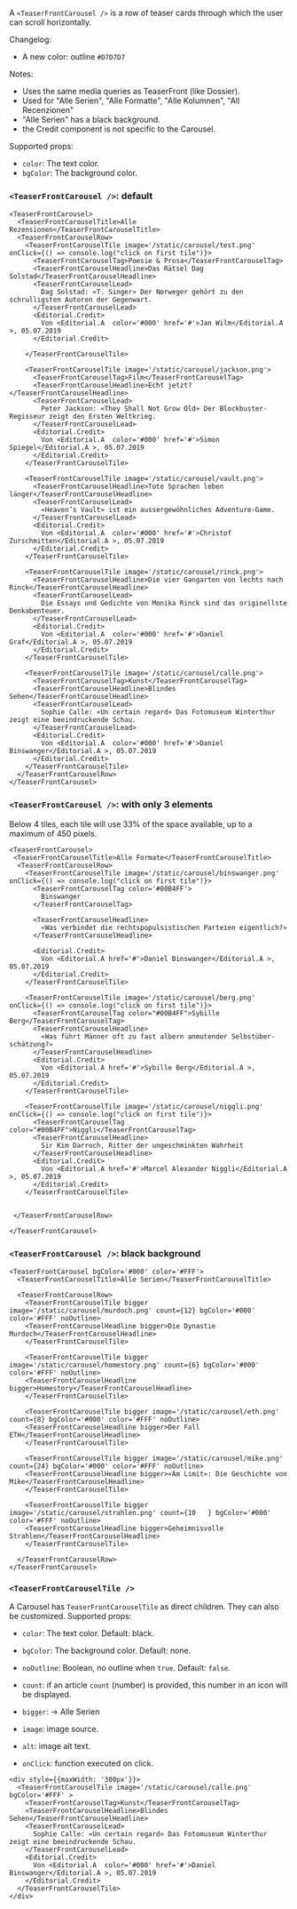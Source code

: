 A `<TeaserFrontCarousel />` is a row of teaser cards through which the user can scroll horizontally.

Changelog:
- A new color: outline `#D7D7D7`

Notes:
- Uses the same media queries as TeaserFront (like Dossier).
- Used for "Alle Serien", "Alle Formatte", "Alle Kolumnen", "All Recenzionen"
- "Alle Serien" has a black background.
- the Credit component is not specific to the Carousel.


Supported props:
- `color`: The text color.
- `bgColor`: The background color.


### `<TeaserFrontCarousel />`: default

```react
<TeaserFrontCarousel>
  <TeaserFrontCarouselTitle>Alle Rezensionen</TeaserFrontCarouselTitle>
  <TeaserFrontCarouselRow>
    <TeaserFrontCarouselTile image='/static/carousel/test.png' onClick={() => console.log("click on first tile")}>
      <TeaserFrontCarouselTag>Poesie & Prosa</TeaserFrontCarouselTag>
      <TeaserFrontCarouselHeadline>Das Rätsel Dag Solstad</TeaserFrontCarouselHeadline>
      <TeaserFrontCarouselLead>
        Dag Solstad: «T. Singer» Der Norweger gehört zu den schrulligsten Autoren der Gegenwart.
      </TeaserFrontCarouselLead>
      <Editorial.Credit>
        Von <Editorial.A  color='#000' href='#'>Jan Wilm</Editorial.A >, 05.07.2019
      </Editorial.Credit>

    </TeaserFrontCarouselTile>

    <TeaserFrontCarouselTile image='/static/carousel/jackson.png'>
      <TeaserFrontCarouselTag>Film</TeaserFrontCarouselTag>
      <TeaserFrontCarouselHeadline>Echt jetzt?</TeaserFrontCarouselHeadline>
      <TeaserFrontCarouselLead>
        Peter Jackson: «They Shall Not Grow Old» Der Blockbuster-Regisseur zeigt den Ersten Weltkrieg.
      </TeaserFrontCarouselLead>
      <Editorial.Credit>
        Von <Editorial.A  color='#000' href='#'>Simon Spiegel</Editorial.A >, 05.07.2019
      </Editorial.Credit>
    </TeaserFrontCarouselTile>

    <TeaserFrontCarouselTile image='/static/carousel/vault.png'>
      <TeaserFrontCarouselHeadline>Tote Sprachen leben länger</TeaserFrontCarouselHeadline>
      <TeaserFrontCarouselLead>
        «Heaven’s Vault» ist ein aussergewöhnliches Adventure-Game.
      </TeaserFrontCarouselLead>
      <Editorial.Credit>
        Von <Editorial.A  color='#000' href='#'>Christof Zurschmitten</Editorial.A >, 05.07.2019
      </Editorial.Credit>
    </TeaserFrontCarouselTile>

    <TeaserFrontCarouselTile image='/static/carousel/rinck.png'>
      <TeaserFrontCarouselHeadline>Die vier Gangarten von lechts nach Rinck</TeaserFrontCarouselHeadline>
      <TeaserFrontCarouselLead>
        Die Essays und Gedichte von Monika Rinck sind das originellste Denkabenteuer.
      </TeaserFrontCarouselLead>
      <Editorial.Credit>
        Von <Editorial.A  color='#000' href='#'>Daniel Graf</Editorial.A >, 05.07.2019
      </Editorial.Credit>
    </TeaserFrontCarouselTile>

    <TeaserFrontCarouselTile image='/static/carousel/calle.png'>
      <TeaserFrontCarouselTag>Kunst</TeaserFrontCarouselTag>
      <TeaserFrontCarouselHeadline>Blindes Sehen</TeaserFrontCarouselHeadline>
      <TeaserFrontCarouselLead>
        Sophie Calle: «Un certain regard» Das Fotomuseum Winterthur zeigt eine beeindruckende Schau.
      </TeaserFrontCarouselLead>
      <Editorial.Credit>
        Von <Editorial.A  color='#000' href='#'>Daniel Binswanger</Editorial.A >, 05.07.2019
      </Editorial.Credit>
    </TeaserFrontCarouselTile>
  </TeaserFrontCarouselRow>
</TeaserFrontCarousel>
```
### `<TeaserFrontCarousel />`: with only 3 elements
Below 4 tiles, each tile will use 33% of the space available, up to a maximum of 450 pixels.

```react
<TeaserFrontCarousel>
 <TeaserFrontCarouselTitle>Alle Formate</TeaserFrontCarouselTitle>
  <TeaserFrontCarouselRow>
    <TeaserFrontCarouselTile image='/static/carousel/binswanger.png' onClick={() => console.log("click on first tile")}>
      <TeaserFrontCarouselTag color='#00B4FF'>
        Binswanger
      </TeaserFrontCarouselTag>

      <TeaserFrontCarouselHeadline>
        «Was verbindet die rechtspopulsistischen Parteien eigentlich?»
      </TeaserFrontCarouselHeadline>

      <Editorial.Credit>
        Von <Editorial.A href='#'>Daniel Binswanger</Editorial.A >, 05.07.2019
      </Editorial.Credit>
    </TeaserFrontCarouselTile>

    <TeaserFrontCarouselTile image='/static/carousel/berg.png' onClick={() => console.log("click on first tile")}>
      <TeaserFrontCarouselTag color="#00B4FF">Sybille Berg</TeaserFrontCarouselTag>
      <TeaserFrontCarouselHeadline>
        «Was führt Männer oft zu fast albern anmutender Selbstüber-schätzung?»
      </TeaserFrontCarouselHeadline>
      <Editorial.Credit>
        Von <Editorial.A href='#'>Sybille Berg</Editorial.A >, 05.07.2019
      </Editorial.Credit>
    </TeaserFrontCarouselTile>

    <TeaserFrontCarouselTile image='/static/carousel/niggli.png' onClick={() => console.log("click on first tile")}>
      <TeaserFrontCarouselTag color="#00B4FF">Niggli</TeaserFrontCarouselTag>
      <TeaserFrontCarouselHeadline>
        Sir Kim Darroch, Ritter der ungeschminkten Wahrheit
      </TeaserFrontCarouselHeadline>
      <Editorial.Credit>
        Von <Editorial.A href='#'>Marcel Alexander Niggli</Editorial.A >, 05.07.2019
      </Editorial.Credit>
    </TeaserFrontCarouselTile>


 </TeaserFrontCarouselRow>

</TeaserFrontCarousel>
```


### `<TeaserFrontCarousel />`: black background

```react
<TeaserFrontCarousel bgColor='#000' color='#FFF'>
  <TeaserFrontCarouselTitle>Alle Serien</TeaserFrontCarouselTitle>

  <TeaserFrontCarouselRow>
    <TeaserFrontCarouselTile bigger image='/static/carousel/murdoch.png' count={12} bgColor='#000' color='#FFF' noOutline>
    <TeaserFrontCarouselHeadline bigger>Die Dynastie Murdoch</TeaserFrontCarouselHeadline>
    </TeaserFrontCarouselTile>

    <TeaserFrontCarouselTile bigger image='/static/carousel/homestory.png' count={6} bgColor='#000' color='#FFF' noOutline>
    <TeaserFrontCarouselHeadline bigger>Homestory</TeaserFrontCarouselHeadline>
    </TeaserFrontCarouselTile>

    <TeaserFrontCarouselTile bigger image='/static/carousel/eth.png' count={8} bgColor='#000' color='#FFF' noOutline>
    <TeaserFrontCarouselHeadline bigger>Der Fall ETH</TeaserFrontCarouselHeadline>
    </TeaserFrontCarouselTile>

    <TeaserFrontCarouselTile bigger image='/static/carousel/mike.png' count={24} bgColor='#000' color='#FFF' noOutline>
    <TeaserFrontCarouselHeadline bigger>«Am Limit»: Die Geschichte von Mike</TeaserFrontCarouselHeadline>
    </TeaserFrontCarouselTile>

    <TeaserFrontCarouselTile bigger image='/static/carousel/strahlen.png' count={10   } bgColor='#000' color='#FFF' noOutline>
    <TeaserFrontCarouselHeadline bigger>Geheimnisvolle Strahlen</TeaserFrontCarouselHeadline>
    </TeaserFrontCarouselTile>

  </TeaserFrontCarouselRow>
</TeaserFrontCarousel>
```

### `<TeaserFrontCarouselTile />`

A Carousel has `TeaserFrontCarouselTile` as direct children. They can also be customized.
Supported props:
- `color`: The text color. Default: black.
- `bgColor`: The background color. Default: none.
- `noOutline`: Boolean, no outline when `true`. Default: `false`.
- `count`: if an article `count` (number) is provided, this number in an icon will be displayed.

- `bigger`: -> Alle Serien

- `image`: image source.
- `alt`: image alt text.
- `onClick`: function executed on click.


```react
<div style={{maxWidth: '300px'}}>
  <TeaserFrontCarouselTile image='/static/carousel/calle.png' bgColor='#FFF' >
    <TeaserFrontCarouselTag>Kunst</TeaserFrontCarouselTag>
    <TeaserFrontCarouselHeadline>Blindes Sehen</TeaserFrontCarouselHeadline>
    <TeaserFrontCarouselLead>
      Sophie Calle: «Un certain regard» Das Fotomuseum Winterthur zeigt eine beeindruckende Schau.
    </TeaserFrontCarouselLead>
    <Editorial.Credit>
      Von <Editorial.A  color='#000' href='#'>Daniel Binswanger</Editorial.A >, 05.07.2019
    </Editorial.Credit>
  </TeaserFrontCarouselTile>
</div>
```